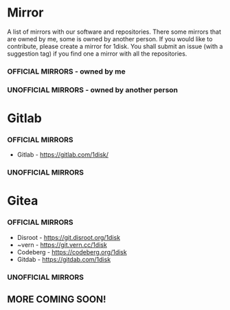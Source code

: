 # Mirror
A list of mirrors with our software and repositories.
There some mirrors that are owned by me, some is owned by another person.
If you would like to contribute, please create a mirror for 1disk. You shall submit an issue (with a suggestion tag) if you find one a mirror with all the repositories.

### OFFICIAL MIRRORS - owned by me
### UNOFFICIAL MIRRORS - owned by another person

# Gitlab
### OFFICIAL MIRRORS
- Gitlab - https://gitlab.com/1disk/

### UNOFFICIAL MIRRORS

# Gitea
### OFFICIAL MIRRORS
- Disroot - https://git.disroot.org/1disk
- ~vern - https://git.vern.cc/1disk
- Codeberg - https://codeberg.org/1disk
- Gitdab - https://gitdab.com/1disk

### UNOFFICIAL MIRRORS

## MORE COMING SOON!
